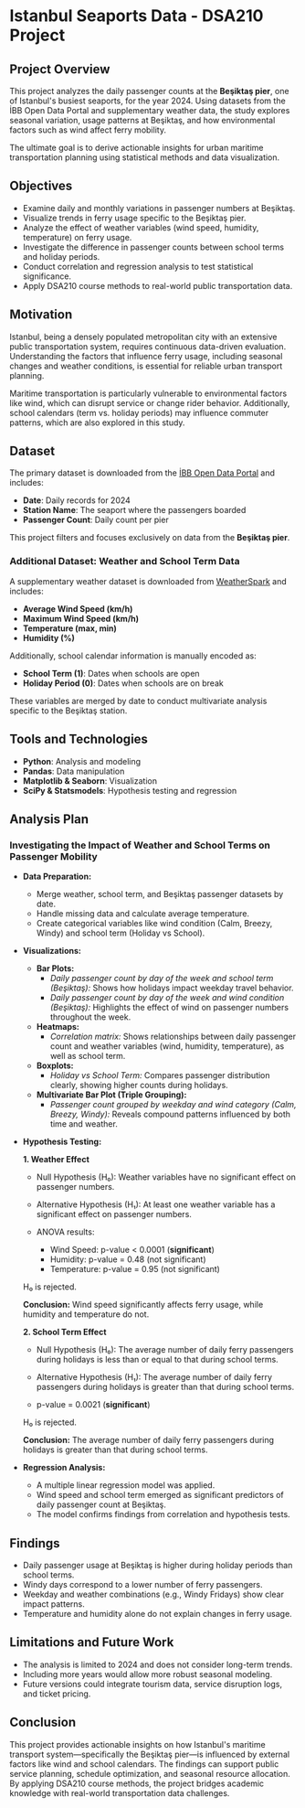 # Istanbul Seaports Data - DSA210 Project

## Project Overview

This project analyzes the daily passenger counts at the **Beşiktaş pier**, one of Istanbul's busiest seaports, for the year 2024. Using datasets from the İBB Open Data Portal and supplementary weather data, the study explores seasonal variation, usage patterns at Beşiktaş, and how environmental factors such as wind affect ferry mobility.

The ultimate goal is to derive actionable insights for urban maritime transportation planning using statistical methods and data visualization.

## Objectives

- Examine daily and monthly variations in passenger numbers at Beşiktaş.
- Visualize trends in ferry usage specific to the Beşiktaş pier.
- Analyze the effect of weather variables (wind speed, humidity, temperature) on ferry usage.
- Investigate the difference in passenger counts between school terms and holiday periods.
- Conduct correlation and regression analysis to test statistical significance.
- Apply DSA210 course methods to real-world public transportation data.

## Motivation

Istanbul, being a densely populated metropolitan city with an extensive public transportation system, requires continuous data-driven evaluation. Understanding the factors that influence ferry usage, including seasonal changes and weather conditions, is essential for reliable urban transport planning.

Maritime transportation is particularly vulnerable to environmental factors like wind, which can disrupt service or change rider behavior. Additionally, school calendars (term vs. holiday periods) may influence commuter patterns, which are also explored in this study.

## Dataset

The primary dataset is downloaded from the [İBB Open Data Portal](https://ulasav.csb.gov.tr/dataset/34-istanbul-deniz-iskeleleri-yolcu-sayilari/resource/189d7304-2646-43f7-b4ba-3b689f444683) and includes:

- **Date**: Daily records for 2024
- **Station Name**: The seaport where the passengers boarded
- **Passenger Count**: Daily count per pier

This project filters and focuses exclusively on data from the **Beşiktaş pier**.

### Additional Dataset: Weather and School Term Data

A supplementary weather dataset is downloaded from [WeatherSpark](https://tr.weatherspark.com) and includes:

- **Average Wind Speed (km/h)**
- **Maximum Wind Speed (km/h)**
- **Temperature (max, min)**
- **Humidity (%)**

Additionally, school calendar information is manually encoded as:

- **School Term (1)**: Dates when schools are open
- **Holiday Period (0)**: Dates when schools are on break

These variables are merged by date to conduct multivariate analysis specific to the Beşiktaş station.

## Tools and Technologies

- **Python**: Analysis and modeling
- **Pandas**: Data manipulation
- **Matplotlib & Seaborn**: Visualization
- **SciPy & Statsmodels**: Hypothesis testing and regression

## Analysis Plan

### Investigating the Impact of Weather and School Terms on Passenger Mobility

- **Data Preparation:**

  - Merge weather, school term, and Beşiktaş passenger datasets by date.
  - Handle missing data and calculate average temperature.
  - Create categorical variables like wind condition (Calm, Breezy, Windy) and school term (Holiday vs School).

- **Visualizations:**

  - **Bar Plots:**
    - *Daily passenger count by day of the week and school term (Beşiktaş):* Shows how holidays impact weekday travel behavior.
    - *Daily passenger count by day of the week and wind condition (Beşiktaş):* Highlights the effect of wind on passenger numbers throughout the week.
  - **Heatmaps:**
    - *Correlation matrix:* Shows relationships between daily passenger count and weather variables (wind, humidity, temperature), as well as school term.
  - **Boxplots:**
    - *Holiday vs School Term:* Compares passenger distribution clearly, showing higher counts during holidays.
  - **Multivariate Bar Plot (Triple Grouping):**
    - *Passenger count grouped by weekday and wind category (Calm, Breezy, Windy):* Reveals compound patterns influenced by both time and weather.

- **Hypothesis Testing:**

  **1. Weather Effect**

  - Null Hypothesis (H₀): Weather variables have no significant effect on passenger numbers.

  - Alternative Hypothesis (H₁): At least one weather variable has a significant effect on passenger numbers.

  - ANOVA results:

    - Wind Speed: p-value < 0.0001 (**significant**)
    - Humidity: p-value = 0.48 (not significant)
    - Temperature: p-value = 0.95 (not significant)

  H₀ is rejected.

  **Conclusion:** Wind speed significantly affects ferry usage, while humidity and temperature do not.

  **2. School Term Effect**

  - Null Hypothesis (H₀): The average number of daily ferry passengers during holidays is less than or equal to that during school terms.

  - Alternative Hypothesis (H₁): The average number of daily ferry passengers during holidays is greater than that during school terms.

  - p-value = 0.0021 (**significant**)

  H₀ is rejected.

  **Conclusion:** The average number of daily ferry passengers during holidays is greater than that during school terms.

- **Regression Analysis:**

  - A multiple linear regression model was applied.
  - Wind speed and school term emerged as significant predictors of daily passenger count at Beşiktaş.
  - The model confirms findings from correlation and hypothesis tests.

## Findings

- Daily passenger usage at Beşiktaş is higher during holiday periods than school terms.
- Windy days correspond to a lower number of ferry passengers.
- Weekday and weather combinations (e.g., Windy Fridays) show clear impact patterns.
- Temperature and humidity alone do not explain changes in ferry usage.

## Limitations and Future Work

- The analysis is limited to 2024 and does not consider long-term trends.
- Including more years would allow more robust seasonal modeling.
- Future versions could integrate tourism data, service disruption logs, and ticket pricing.

## Conclusion

This project provides actionable insights on how Istanbul's maritime transport system—specifically the Beşiktaş pier—is influenced by external factors like wind and school calendars. The findings can support public service planning, schedule optimization, and seasonal resource allocation. By applying DSA210 course methods, the project bridges academic knowledge with real-world transportation data challenges.

